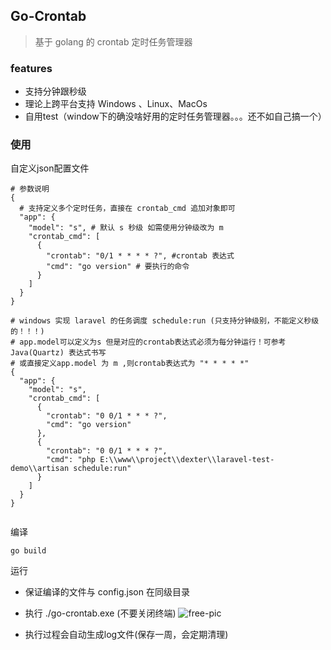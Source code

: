 ## Go-Crontab

> 基于 golang 的 crontab 定时任务管理器

### features
- 支持分钟跟秒级
- 理论上跨平台支持 Windows 、Linux、MacOs
- 自用test（window下的确没啥好用的定时任务管理器。。。还不如自己搞一个）

### 使用

自定义json配置文件
```
# 参数说明
{
  # 支持定义多个定时任务，直接在 crontab_cmd 追加对象即可
  "app": {
    "model": "s", # 默认 s 秒级 如需使用分钟级改为 m
    "crontab_cmd": [
      {
        "crontab": "0/1 * * * * ?", #crontab 表达式
        "cmd": "go version" # 要执行的命令 
      }
    ]
  }
}

# windows 实现 laravel 的任务调度 schedule:run (只支持分钟级别，不能定义秒级的！！！)
# app.model可以定义为s 但是对应的crontab表达式必须为每分钟运行！可参考 Java(Quartz) 表达式书写
# 或直接定义app.model 为 m ,则crontab表达式为 "* * * * *"
{
  "app": {
    "model": "s",
    "crontab_cmd": [
      {
        "crontab": "0 0/1 * * * ?",
        "cmd": "go version"
      },
      {
        "crontab": "0 0/1 * * * ?",
        "cmd": "php E:\\www\\project\\dexter\\laravel-test-demo\\artisan schedule:run"
      }
    ]
  }
}


```

编译
```
go build
```


运行
- 保证编译的文件与 config.json 在同级目录

- 执行 ./go-crontab.exe (不要关闭终端)
![free-pic](https://static01.imgkr.com/temp/67bff2160fac49928bd5a8c6f1c6090c.png)

- 执行过程会自动生成log文件(保存一周，会定期清理)

